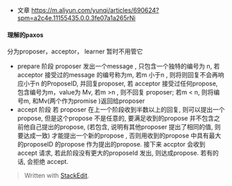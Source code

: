 * 文章
https://m.aliyun.com/yunqi/articles/690624?spm=a2c4e.11155435.0.0.3fe07a1a265rNi

#### 理解的paxos
分为proposer，acceptor， learner 暂时不用管它

* prepare 阶段
proposer  发出一个message , 只包含一个独特的编号为 n, 若acceptor 接受过的message 的编号称为m, 若m 小于n , 则将则回复不会再响应小于n 的ProposeID, 并回复proposer, 若 acceptor 接受过任何propose, 包含编号为m，value为 Mv, 若m >n , 则不回复 proposer; 若m < n, 则将编号m, 和Mv(两个作为promise )返回给proposer
* accept 阶段
若 proposer 在上一个阶段收到半数以上的回复, 则可以提出一个propose, 但是这个propose 不是任意的, 要满足收到的propose 并不包含之前他自己提出的propose, (若包含, 说明有其他proposer 提出了相同的值, 则要达成一致) 才能提出一个新的propose , 否则用收到的propose 中具有最大的proposeID 的propose 作为提出的propose. 接下来 accptor 会收到 accept 请求, 若此阶段没有更大的proposeId 发出, 则达成propose. 若有的话, 会拒绝 accept.

> Written with [StackEdit](https://stackedit.io/).
<!--stackedit_data:
eyJoaXN0b3J5IjpbMTk4MTg4MjgxMiwtMTExMjUxNDIxMCw1Nj
QyMzgxNyw0ODM1Mjg2MDYsLTE2OTI1NDc4NjEsLTEyNjU4MTc4
NDcsMjUyNDkxNDY4LC02NzE1Mjg1MSwyNjA5NDE3NywtMTg4Mz
U3MzU1OSwtMjExNjEyMTQzNywtNzU4Nzk0Nzk3LDczMDk5ODEx
Nl19
-->